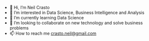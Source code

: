 - 👋 Hi, I’m Neil Crasto
- 👀 I’m interested in Data Science, Business Intelligence and Analysis
- 🌱 I’m currently learning Data Science
- 💞️ I’m looking to collaborate on new technology and solve business problems
- 📫 How to reach me crasto.neil@gmail.com

<!---
ncrasto/ncrasto is a ✨ special ✨ repository because its `README.md` (this file) appears on your GitHub profile.
You can click the Preview link to take a look at your changes.
--->
